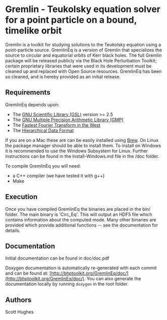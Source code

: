# Gremlin - Teukolsky equation solver for a point particle on a bound, timelike orbit

Gremlin is a toolkit for studying solutions to the Teukolsky equation using a point-particle source. GremlinEq is a version of Gremlin that specializes the source to circular and equatorial orbits of Kerr black holes. The full Gremlin package will be released publicly via the Black Hole Perturbation Toolkit; certain proprietary libraries that were used in its development must be cleaned up and replaced with Open Source resources. GremlinEq has been so cleaned, and is hereby provided as an initial release. 

## Requirements

GremlinEq depends upon:  

- The [GNU Scientific Library (GSL)][1] version >= 2.5  
- The [GNU Multiple Precision Arithmetic Library (GMP)][2]  
- The [Fastest Fourier Transform in the West][3]  
- The [Hierarchical Data Format][4]  
	
If you are on a Mac these are can be easily installed using [Brew][5]. On Linux the package manager should be able to install them. To install on Windows it is recommended to use the Windows Subsystem for Linux. Further instructions can be found in the Install-Windows.md file in the /doc folder.
	
To compile GremlinEq you will need:  

- a C++ compiler (we have tested it with g++)  
- Make
	
## Execution

Once you have compiled GremlinEq the binaries are placed in the bin/ folder. The main binary is 'Circ_Eq'. This will output an HDF5 file which contains information about the computed mode. Many other binaries are provided which provide additional functions -- see the documentation for details.

## Documentation

Initial documentation can be found in doc/doc.pdf  

Doxygen documentation is automatically re-generated with each commit and can be found at: [http://bhptoolkit.org/GremlinEq/doc/](http://bhptoolkit.org/GremlinEq/doc/). You can also generate the documentation locally by running `doxygen` in the root folder.

## Authors

Scott Hughes



[1]: https://www.gnu.org/software/gsl/
[2]: https://gmplib.org/
[3]: http://www.fftw.org/
[4]: https://www.hdfgroup.org/solutions/hdf5/
[5]: https://brew.sh/